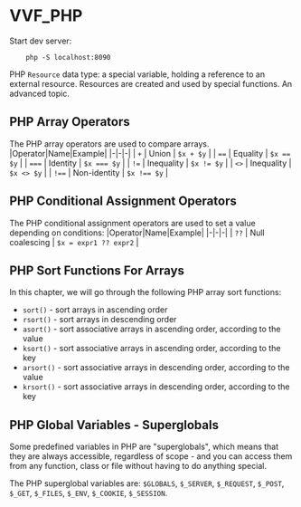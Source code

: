 # VVF_PHP

Start dev server:

```
    php -S localhost:8090
```

PHP `Resource` data type: a special variable, holding a reference to an external resource. Resources are created and used by special functions. An advanced topic.

## PHP Array Operators

The PHP array operators are used to compare arrays.
|Operator|Name|Example|
|-|-|-|
| `+` | Union | `$x + $y` |
| `==` | Equality | `$x == $y` |
| `===` | Identity | `$x === $y` |
| `!=` | Inequality | `$x != $y` |
| `<>` | Inequality | `$x <> $y` |
| `!==` | Non-identity | `$x !== $y` |

## PHP Conditional Assignment Operators

The PHP conditional assignment operators are used to set a value depending on conditions:
|Operator|Name|Example|
|-|-|-|
| `??` | Null coalescing | `$x = expr1 ?? expr2` |

## PHP Sort Functions For Arrays

In this chapter, we will go through the following PHP array sort functions:

-   `sort()` - sort arrays in ascending order
-   `rsort()` - sort arrays in descending order
-   `asort()` - sort associative arrays in ascending order, according to the value
-   `ksort()` - sort associative arrays in ascending order, according to the key
-   `arsort()` - sort associative arrays in descending order, according to the value
-   `krsort()` - sort associative arrays in descending order, according to the key

## PHP Global Variables - Superglobals

Some predefined variables in PHP are "superglobals", which means that they are always accessible, regardless of scope - and you can access them from any function, class or file without having to do anything special.

The PHP superglobal variables are: `$GLOBALS`, `$_SERVER`, `$_REQUEST`, `$_POST`, `$_GET`, `$_FILES`, `$_ENV`, `$_COOKIE`, `$_SESSION`.

